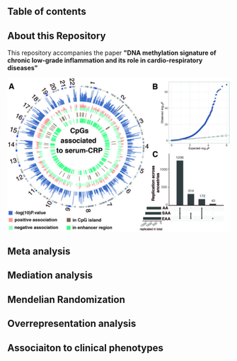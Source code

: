 ## Table of contents


## About this Repository
This repository accompanies the paper __"DNA methylation signature of chronic low-grade inflammation and its role in cardio-respiratory diseases"__ 
<br/>
<p align="center">
<img src="/img/FIGURE_1_ok.jpg" alt="Overview Figure" width="600"/>

## Meta analysis

## Mediation analysis

## Mendelian Randomization

## Overrepresentation analysis

## Associaiton to clinical phenotypes 


